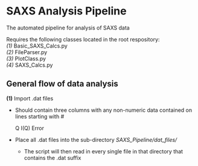 # SAXS Analysis Pipeline
The automated pipeline for analysis of SAXS data

Requires the following classes located in the root respository:  
*(1)* Basic_SAXS_Calcs.py  
*(2)* FileParser.py  
*(3)* PlotClass.py  
*(4)* SAXS_Calcs.py  

## General flow of data analysis

**(1)** Import .dat files  
* Should contain three columns with any non-numeric data contained on lines starting with #  
  

    Q     I(Q)    Error  

* Place all .dat files into the sub-directory *SAXS_Pipeline/dat_files/*  
	* The script will then read in every single file in that directory that contains the .dat suffix  


